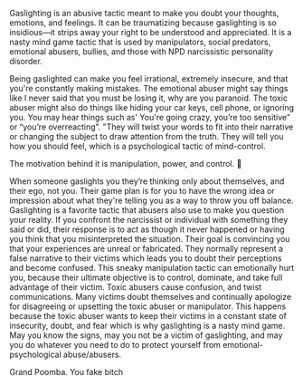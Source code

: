 Gaslighting is an abusive tactic meant to make you doubt your thoughts, emotions, and feelings. It can be traumatizing because gaslighting is so insidious—it strips away your right to be understood and appreciated. It is a nasty mind game tactic that is used by manipulators, social predators, emotional abusers, bullies, and those with NPD narcissistic personality disorder.

Being gaslighted can make you feel irrational, extremely insecure, and that you're constantly making mistakes. The emotional abuser might say things like I never said that you must be losing it, why are you paranoid. The toxic abuser might also do things like hiding your car keys, cell phone, or ignoring you. You may hear things such as' You're going crazy, you’re too sensitive” or “you’re overreacting”. "They will twist your words to fit into their narrative or changing the subject to draw attention from the truth. They will tell you how you should feel, which is a psychological tactic of mind-control.

The motivation behind it is manipulation, power, and control. 🔰

When someone gaslights you they’re thinking only about themselves, and their ego, not you. Their game plan is for you to have the wrong idea or impression about what they're telling you as a way to throw you off balance. Gaslighting is a favorite tactic that abusers also use to make you question your reality. If you confront the narcissist or individual with something they said or did, their response is to act as though it never happened or having you think that you misinterpreted the situation. Their goal is convincing you that your experiences are unreal or fabricated. They normally represent a false narrative to their victims which leads you to doubt their perceptions and become confused. This sneaky manipulation tactic can emotionally hurt you, because their ultimate objective is to control, dominate, and take full advantage of their victim. Toxic abusers cause confusion, and twist communications. Many victims doubt themselves and continually apologize for disagreeing or upsetting the toxic abuser or manipulator. This happens because the toxic abuser wants to keep their victims in a constant state of insecurity, doubt, and fear which is why gaslighting is a nasty mind game. May you know the signs, may you not be a victim of gaslighting, and may you do whatever you need to do to protect yourself from emotional-psychological abuse/abusers.

Grand Poomba. You fake bitch
